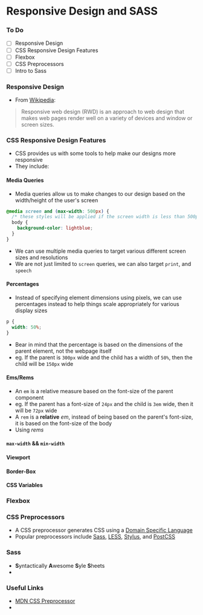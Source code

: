 # Responsive Design and SASS

### To Do
- [ ] Responsive Design
- [ ] CSS Responsive Design Features
- [ ] Flexbox
- [ ] CSS Preprocessors
- [ ] Intro to Sass

### Responsive Design
* From [Wikipedia](https://en.wikipedia.org/wiki/Responsive_web_design):
> Responsive web design (RWD) is an approach to web design that makes web pages render well on a variety of devices and window or screen sizes.

### CSS Responsive Design Features
* CSS provides us with some tools to help make our designs more responsive
* They include:

#### Media Queries
* Media queries allow us to make changes to our design based on the width/height of the user's screen

```css
@media screen and (max-width: 500px) {
  /* these styles will be applied if the screen width is less than 500px */
  body {
    background-color: lightblue;
  }
}
```

* We can use multiple media queries to target various different screen sizes and resolutions
* We are not just limited to `screen` queries, we can also target `print`, and `speech`

#### Percentages
* Instead of specifying element dimensions using pixels, we can use percentages instead to help things scale appropriately for various display sizes

```css
p {
  width: 50%;
}
```

* Bear in mind that the percentage is based on the dimensions of the parent element, not the webpage itself
* eg. If the parent is `300px` wide and the child has a width of `50%`, then the child will be `150px` wide

#### Ems/Rems
* An `em` is a relative measure based on the font-size of the parent component
* eg. If the parent has a font-size of `24px` and the child is `3em` wide, then it will be `72px` wide
* A `rem` is a **relative** _em_, instead of being based on the parent's font-size, it is based on the font-size of the body
* Using _rems_ 

#### `max-width` && `min-width`

#### Viewport

#### Border-Box

#### CSS Variables

### Flexbox

### CSS Preprocessors
* A CSS preprocessor generates CSS using a [Domain Specific Language](https://en.wikipedia.org/wiki/Domain-specific_language)
* Popular preprocessors include [Sass](https://sass-lang.com/), [LESS](http://lesscss.org/), [Stylus](https://stylus-lang.com/), and [PostCSS](https://postcss.org/)

### Sass
* **S**yntactically **A**wesome **S**yle **S**heets
* 

### Useful Links
* [MDN CSS Preprocessor](https://developer.mozilla.org/en-US/docs/Glossary/CSS_preprocessor)
* []()
